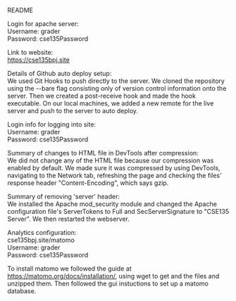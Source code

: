 README

Login for apache server:  
Username: grader  
Password: cse135Password

Link to website:  
https://cse135bpj.site

Details of Github auto deploy setup:  
We used Git Hooks to push directly to the server. We cloned the
repository using the --bare flag consisting only of version control
information onto the server. Then we created a post-receive hook and
made the hook executable. On our local machines, we added a new remote
for the live server and push to the server to auto deploy.

Login info for logging into site:  
Username: grader  
Password: cse135Password

Summary of changes to HTML file in DevTools after compression:  
We did not change any of the HTML file because our compression was
enabled by default. We made sure it was compressed by using DevTools,
navigating to the Network tab, refreshing the page and checking the
files' response header "Content-Encoding", which says gzip.

Summary of removing 'server' header:  
We installed the Apache mod_security module and changed the Apache
configuration file's ServerTokens to Full and SecServerSignature to
"CSE135 Server". We then restarted the webserver.


Analytics configuration:  
cse135bpj.site/matomo  
Username: grader  
Password: cse135Password

To install matomo we followed the guide at https://matomo.org/docs/installation/,
using wget to get and the files and unzipped them. Then followed the gui 
instuctions to set up a matomo database.
